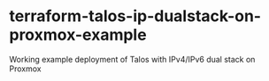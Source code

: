 # terraform-talos-ip-dualstack-on-proxmox-example
Working example deployment of Talos with IPv4/IPv6 dual stack on Proxmox
